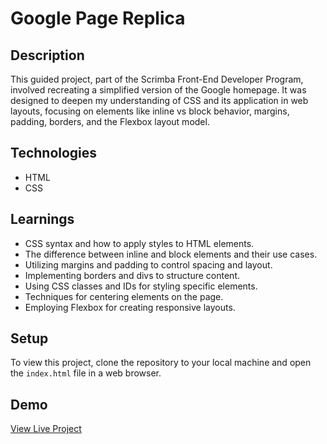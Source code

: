 # Google Page Replica

## Description
This guided project, part of the Scrimba Front-End Developer Program, involved recreating a simplified version of the Google homepage. It was designed to deepen my understanding of CSS and its application in web layouts, focusing on elements like inline vs block behavior, margins, padding, borders, and the Flexbox layout model.

## Technologies
- HTML
- CSS

## Learnings
- CSS syntax and how to apply styles to HTML elements.
- The difference between inline and block elements and their use cases.
- Utilizing margins and padding to control spacing and layout.
- Implementing borders and divs to structure content.
- Using CSS classes and IDs for styling specific elements.
- Techniques for centering elements on the page.
- Employing Flexbox for creating responsive layouts.

## Setup
To view this project, clone the repository to your local machine and open the `index.html` file in a web browser.

## Demo
[View Live Project](https://cozy-belekoy-4c9e7f.netlify.app/)
